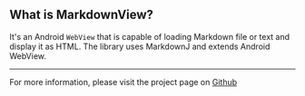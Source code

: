 ## What is MarkdownView?
It's an Android `WebView` that is capable of loading Markdown file or text and display it as HTML. The library uses MarkdownJ and extends Android WebView.
***
For more information, please visit the project page on [Github](https://github.com/falnatsheh/MarkdownView)